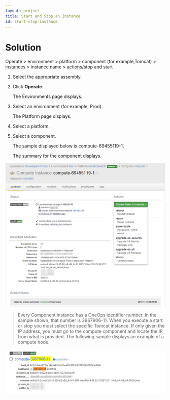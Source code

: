 ```yaml
---
layout: project
title: Start and Stop an Instance
id: start-stop-instance
---
```


# Solution

Operate > environment > platform > component (for example,Tomcat) > instances > instance name > actions/stop and start


1. Select the appropriate assembly.
2. Click **Operate.**
  
    The Environments page displays.
  
3. Select an environment (for example, Prod).
  
    The Platform page displays.
  
4. Select a platform.
5. Select a component. 
  
    The sample displayed below is compute-69455119-1.
  
    The summary for the component displays.

![Start stop summary](/assets/docs/local/images/start-stop-summary.png)

>Every Component instance has a OneOps identifier number. In the sample shown, that number is 3967906-11. When you execute a start or stop you must select the specific Tomcat instance. If only given the IP address, you must go to the compute component and locate the IP from what is provided. The following sample displays an example of a compute node.

![Start stop instance identifier](/assets/docs/local/images/start-stop-instance-identifier.png)




